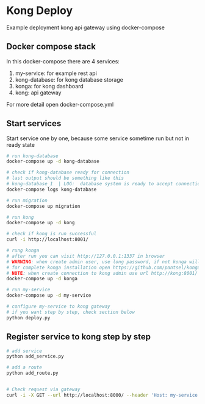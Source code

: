# Kong Deploy

Example deployment kong api gateway using docker-compose


## Docker compose stack

In this docker-compose there are 4 services:

1. my-service: for example rest api
2. kong-database: for kong database storage
3. konga: for kong dashboard
4. kong: api gateway

For more detail open docker-compose.yml


## Start services 

Start service one by one, because some service sometime run but not in ready state

```bash
# run kong-database
docker-compose up -d kong-database

# check if kong-database ready for connection
# last output should be something like this
# kong-database_1  | LOG:  database system is ready to accept connections
docker-compose logs kong-database

# run migration
docker-compose up migration

# run kong
docker-compose up -d kong

# check if kong is run successful
curl -i http://localhost:8001/

# rung konga
# after run you can visit http://127.0.0.1:1337 in browser
# WARNING: when create admin user, use long password, if not konga will be error after register
# for complete konga installation open https://github.com/pantsel/konga
# NOTE: when create connection to kong admin use url http://kong:8001/
docker-compose up -d konga

# run my-service
docker-compose up -d my-service

# configure my-service to kong gateway
# if you want step by step, check section below
python deploy.py

```

## Register service to kong step by step

```bash
# add service
python add_service.py

# add a route
python add_route.py


# Check request via gateway
curl -i -X GET --url http://localhost:8000/ --header 'Host: my-service.dev'
```